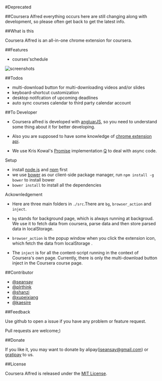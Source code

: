 #Deprecated

##Coursera Alfred
everything occurs here are still changing along with development, so please often get back to get the latest info.

##What is this

Coursera Alfred is an all-in-one chrome extension for coursera.

##Features

* courses'schedule

![screenshots](http://f.cl.ly/items/3Z3S24153d3V2l1t3x2j/coursera_alfred_v3.1.png)

##Todos

* multi-download button for multi-downloading videos and/or slides
* keyboard-shortcut customization
* desktop notifcation of upcoming deadlines
* auto sync courses calendar to third party calendar account

##To Developer

* Coursera alfred is developed with [angluarJS](http://angularjs.org/), so you need to understand some thing about it for better developing.

* Also you are supposed to have some knowledge of [chrome extension api](http://developer.chrome.com/extensions/).

* We use Kris Kowal's [Promise](http://wiki.commonjs.org/wiki/Promises) implementation [Q](https://github.com/kriskowal/q) to deal with async code.


Setup

* install [node.js](http://nodejs.org/) and [npm](https://npmjs.org/) first
* we use [bower](http://bower.io/) as our client-side package manager, run `npm install -g bower` to install bower
* `bower install` to install all the dependencies

Ackownledgement

* Here are three main folders in `./src`.There are `bg`, `browser_action` and `inject`.

* `bg` stands for background page, which is always running at backgroud. We use it to fetch data from coursera, parse data and then store parsed data in localStorage.

* `browser_action` is the popup window when you click the extension icon, which fetch the data from localStorage .

* The `inject` is for all the content-script running in the context of Coursera's own page. Currently, there is only the multi-download button inject in the Coursera course page.

##Contributor

* [@seansay](https://github.com/seansay)
* [@plrthink](https://github.com/plrthink)
* [@shanzi](https://github.com/shanzi)
* [@xupeixiang](https://github.com/xupeixiang)
* [@kaesire](https://github.com/kaesire)

##Feedback

Use github to open a issue if you have any problem or feature request.

Pull requests are welcome;)

##Donate

If you like it, you may want to donate by alipay(iseansay@gmail.com) or [gratipay](https://gratipay.com/seansay/) to us.

##License

Coursera Alfred is released under the [MIT License](http://opensource.org/licenses/MIT).
